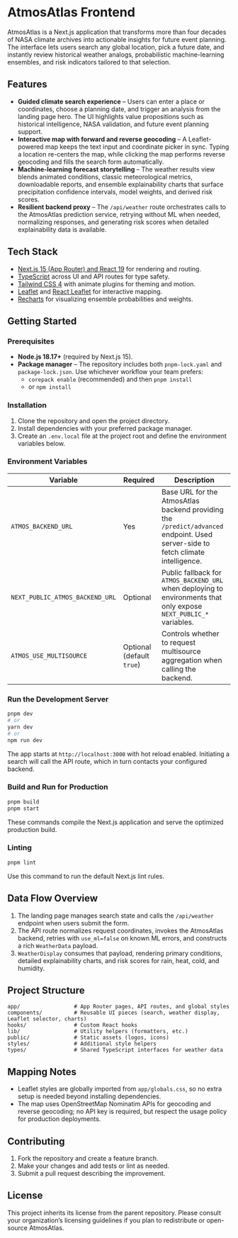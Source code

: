 # AtmosAtlas Frontend

AtmosAtlas is a Next.js application that transforms more than four decades of NASA climate archives into actionable insights for future event planning. The interface lets users search any global location, pick a future date, and instantly review historical weather analogs, probabilistic machine-learning ensembles, and risk indicators tailored to that selection.

## Features
- **Guided climate search experience** – Users can enter a place or coordinates, choose a planning date, and trigger an analysis from the landing page hero. The UI highlights value propositions such as historical intelligence, NASA validation, and future event planning support.
- **Interactive map with forward and reverse geocoding** – A Leaflet-powered map keeps the text input and coordinate picker in sync. Typing a location re-centers the map, while clicking the map performs reverse geocoding and fills the search form automatically.
- **Machine-learning forecast storytelling** – The weather results view blends animated conditions, classic meteorological metrics, downloadable reports, and ensemble explainability charts that surface precipitation confidence intervals, model weights, and derived risk scores.
- **Resilient backend proxy** – The `/api/weather` route orchestrates calls to the AtmosAtlas prediction service, retrying without ML when needed, normalizing responses, and generating risk scores when detailed explainability data is available.

## Tech Stack
- [Next.js 15 (App Router) and React 19](https://nextjs.org/) for rendering and routing.
- [TypeScript](https://www.typescriptlang.org/) across UI and API routes for type safety.
- [Tailwind CSS 4](https://tailwindcss.com/) with animate plugins for theming and motion.
- [Leaflet](https://leafletjs.com/) and [React Leaflet](https://react-leaflet.js.org/) for interactive mapping.
- [Recharts](https://recharts.org/) for visualizing ensemble probabilities and weights.

## Getting Started

### Prerequisites
- **Node.js 18.17+** (required by Next.js 15).
- **Package manager** – The repository includes both `pnpm-lock.yaml` and `package-lock.json`. Use whichever workflow your team prefers:
  - `corepack enable` (recommended) and then `pnpm install`
  - or `npm install`

### Installation
1. Clone the repository and open the project directory.
2. Install dependencies with your preferred package manager.
3. Create an `.env.local` file at the project root and define the environment variables below.

### Environment Variables
| Variable | Required | Description |
| --- | --- | --- |
| `ATMOS_BACKEND_URL` | Yes | Base URL for the AtmosAtlas backend providing the `/predict/advanced` endpoint. Used server-side to fetch climate intelligence. |
| `NEXT_PUBLIC_ATMOS_BACKEND_URL` | Optional | Public fallback for `ATMOS_BACKEND_URL` when deploying to environments that only expose `NEXT_PUBLIC_*` variables. |
| `ATMOS_USE_MULTISOURCE` | Optional (default `true`) | Controls whether to request multisource aggregation when calling the backend. |

### Run the Development Server
```bash
pnpm dev
# or
yarn dev
# or
npm run dev
```
The app starts at `http://localhost:3000` with hot reload enabled. Initiating a search will call the API route, which in turn contacts your configured backend.

### Build and Run for Production
```bash
pnpm build
pnpm start
```
These commands compile the Next.js application and serve the optimized production build.

### Linting
```bash
pnpm lint
```
Use this command to run the default Next.js lint rules.

## Data Flow Overview
1. The landing page manages search state and calls the `/api/weather` endpoint when users submit the form.
2. The API route normalizes request coordinates, invokes the AtmosAtlas backend, retries with `use_ml=false` on known ML errors, and constructs a rich `WeatherData` payload.
3. `WeatherDisplay` consumes that payload, rendering primary conditions, detailed explainability charts, and risk scores for rain, heat, cold, and humidity.

## Project Structure
```
app/                 # App Router pages, API routes, and global styles
components/          # Reusable UI pieces (search, weather display, Leaflet selector, charts)
hooks/               # Custom React hooks
lib/                 # Utility helpers (formatters, etc.)
public/              # Static assets (logos, icons)
styles/              # Additional style helpers
types/               # Shared TypeScript interfaces for weather data
```

## Mapping Notes
- Leaflet styles are globally imported from `app/globals.css`, so no extra setup is needed beyond installing dependencies.
- The map uses OpenStreetMap Nominatim APIs for geocoding and reverse geocoding; no API key is required, but respect the usage policy for production deployments.

## Contributing
1. Fork the repository and create a feature branch.
2. Make your changes and add tests or lint as needed.
3. Submit a pull request describing the improvement.

## License
This project inherits its license from the parent repository. Please consult your organization’s licensing guidelines if you plan to redistribute or open-source AtmosAtlas.
